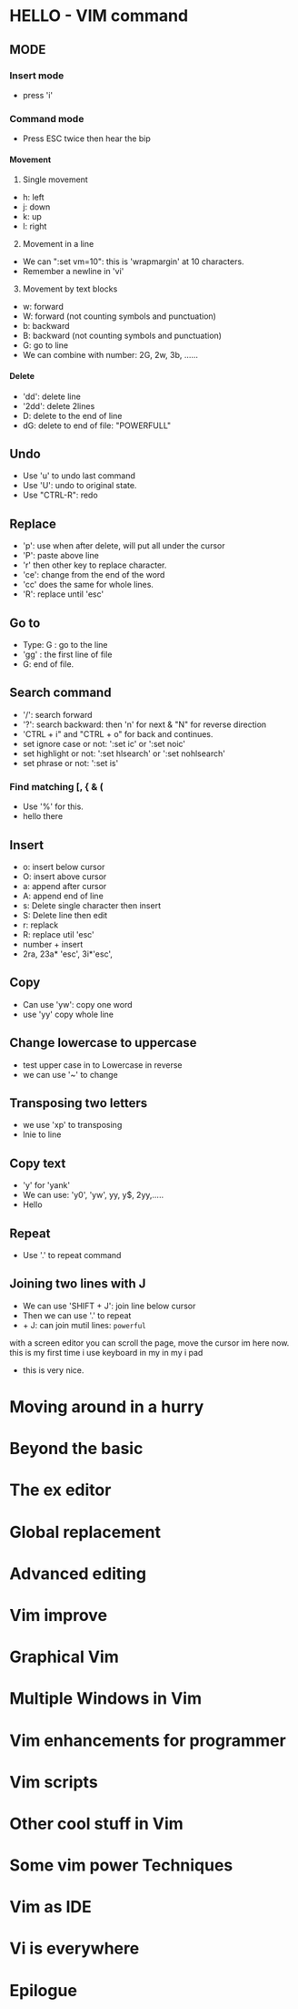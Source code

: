 # HELLO - VIM command

## MODE

### Insert mode
- press 'i'

### Command mode
- Press ESC twice then hear the bip

#### Movement
1. Single movement

- h: left
- j: down
- k: up
- l: right

2. Movement in a line
- We can ":set vm=10": this is 'wrapmargin' at 10 characters.
- Remember a newline in 'vi'


3. Movement by text blocks

- w: forward
- W: forward (not counting symbols and punctuation)
- b: backward
- B: backward (not counting symbols and punctuation)
- G: go to line
- We can combine with number: 2G, 2w, 3b, ......

#### Delete
- 'dd': delete line
- '2dd': delete 2lines
- D: delete to the end of line
- dG: delete to end of file: "POWERFULL"

## Undo
- Use 'u' to undo last command
- Use 'U': undo to original state.
- Use "CTRL-R": redo

## Replace
- 'p': use when after delete, will put all under the cursor
- 'P': paste above line
- 'r' then other key to replace character.
- 'ce': change from the end of the word
- 'cc' does the same for whole lines.
- 'R': replace until 'esc'

## Go to

- Type: <number>G : go to the line
- 'gg' : the first line of file
- G: end of file.

## Search command
- '/': search forward
- '?': search backward: then 'n' for next & "N" for reverse direction
- 'CTRL + i" and "CTRL + o" for back and continues.
- set ignore case or not: ':set ic' or ':set noic'
- set highlight or not: ':set hlsearch' or ':set nohlsearch'
- set phrase or not: ':set is'


### Find matching [, { & (

- Use '%' for this.
- hello there

## Insert
- o: insert below cursor
- O: insert above cursor
- a: append after cursor
- A: append end of line
- s: Delete single character then insert
- S: Delete line then edit
- r: replack
- R: replace util 'esc'
- number + insert
- 2ra, 23a* 'esc', 3i*'esc',

## Copy
- Can use 'yw': copy one word
- use 'yy' copy whole line

## Change lowercase to uppercase

- test upper case in to Lowercase in reverse
- we can use '~' to change

## Transposing two letters
- we use 'xp' to transposing
- lnie to line


## Copy text
- 'y' for 'yank'
- We can use: 'y0', 'yw', yy, y$, 2yy,.....
- Hello

## Repeat

- Use '.' to repeat command

## Joining two lines with J

- We can use 'SHIFT + J': join line below cursor
- Then we can use '.' to repeat
- <number> + J: can join mutil lines: `powerful`


with a screen editor you can
scroll the page,
move the cursor im here now. this is my first time i use keyboard in my in my i pad
- this is very nice.

# Moving around in a hurry
# Beyond the basic
# The ex editor
# Global replacement
# Advanced editing
# Vim improve
# Graphical Vim
# Multiple Windows in Vim
# Vim enhancements for programmer
# Vim scripts
# Other cool stuff in Vim
# Some vim power Techniques
# Vim as IDE
# Vi is everywhere
# Epilogue

